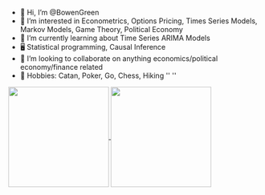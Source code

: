 - 👋 Hi, I’m @BowenGreen
- 👀 I’m interested in Econometrics, Options Pricing, Times Series Models, Markov Models, Game Theory, Political Economy
- 🌱 I’m currently learning about Time Series ARIMA Models
- 🖥️ Statistical programming, Causal Inference
- 💞️ I’m looking to collaborate on anything economics/political economy/finance related
- 👾 Hobbies: Catan, Poker, Go, Chess, Hiking
''
''

<a href="https://github.com/NickCH-K/github-readme-stats">
  <img height=200 align="center" src="https://github-readme-stats.vercel.app/api?username=NickCH-K&rank_icon=github&theme=dark&custom_title=Statistics&card_width=320" />
</a>
<a href="https://github.com/NickCH-K/convoychat">
  <img height=200 align="center" src="https://github-readme-stats.vercel.app/api/top-langs?username=NickCH-K&theme=dark&layout=compact&hide_progress=true&langs_count=8&card_width=320" />
</a>
